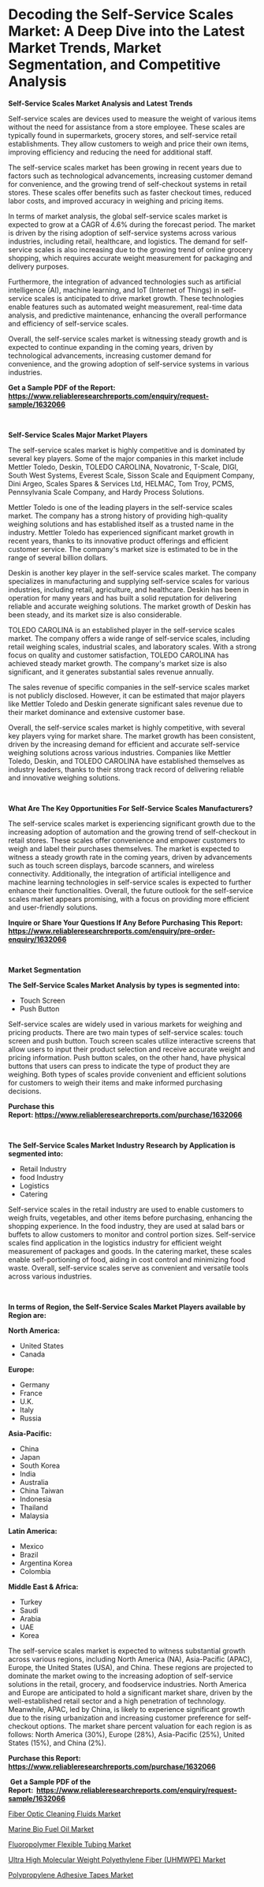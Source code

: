 <p><h1>Decoding the Self-Service Scales Market: A Deep Dive into the Latest Market Trends, Market Segmentation, and Competitive Analysis</h1></p><p><strong>Self-Service Scales Market Analysis and Latest Trends</strong></p>
<p><p>Self-service scales are devices used to measure the weight of various items without the need for assistance from a store employee. These scales are typically found in supermarkets, grocery stores, and self-service retail establishments. They allow customers to weigh and price their own items, improving efficiency and reducing the need for additional staff.</p><p>The self-service scales market has been growing in recent years due to factors such as technological advancements, increasing customer demand for convenience, and the growing trend of self-checkout systems in retail stores. These scales offer benefits such as faster checkout times, reduced labor costs, and improved accuracy in weighing and pricing items.</p><p>In terms of market analysis, the global self-service scales market is expected to grow at a CAGR of 4.6% during the forecast period. The market is driven by the rising adoption of self-service systems across various industries, including retail, healthcare, and logistics. The demand for self-service scales is also increasing due to the growing trend of online grocery shopping, which requires accurate weight measurement for packaging and delivery purposes.</p><p>Furthermore, the integration of advanced technologies such as artificial intelligence (AI), machine learning, and IoT (Internet of Things) in self-service scales is anticipated to drive market growth. These technologies enable features such as automated weight measurement, real-time data analysis, and predictive maintenance, enhancing the overall performance and efficiency of self-service scales.</p><p>Overall, the self-service scales market is witnessing steady growth and is expected to continue expanding in the coming years, driven by technological advancements, increasing customer demand for convenience, and the growing adoption of self-service systems in various industries.</p></p>
<p><strong>Get a Sample PDF of the Report:&nbsp; <a href="https://www.reliableresearchreports.com/enquiry/request-sample/1632066">https://www.reliableresearchreports.com/enquiry/request-sample/1632066</a></strong></p>
<p>&nbsp;</p>
<p><strong>Self-Service Scales Major Market Players</strong></p>
<p><p>The self-service scales market is highly competitive and is dominated by several key players. Some of the major companies in this market include Mettler Toledo, Deskin, TOLEDO CAROLINA, Novatronic, T-Scale, DIGI, South West Systems, Everest Scale, Sisson Scale and Equipment Company, Dini Argeo, Scales Spares & Services Ltd, HELMAC, Tom Troy, PCMS, Pennsylvania Scale Company, and Hardy Process Solutions.</p><p>Mettler Toledo is one of the leading players in the self-service scales market. The company has a strong history of providing high-quality weighing solutions and has established itself as a trusted name in the industry. Mettler Toledo has experienced significant market growth in recent years, thanks to its innovative product offerings and efficient customer service. The company's market size is estimated to be in the range of several billion dollars.</p><p>Deskin is another key player in the self-service scales market. The company specializes in manufacturing and supplying self-service scales for various industries, including retail, agriculture, and healthcare. Deskin has been in operation for many years and has built a solid reputation for delivering reliable and accurate weighing solutions. The market growth of Deskin has been steady, and its market size is also considerable.</p><p>TOLEDO CAROLINA is an established player in the self-service scales market. The company offers a wide range of self-service scales, including retail weighing scales, industrial scales, and laboratory scales. With a strong focus on quality and customer satisfaction, TOLEDO CAROLINA has achieved steady market growth. The company's market size is also significant, and it generates substantial sales revenue annually.</p><p>The sales revenue of specific companies in the self-service scales market is not publicly disclosed. However, it can be estimated that major players like Mettler Toledo and Deskin generate significant sales revenue due to their market dominance and extensive customer base.</p><p>Overall, the self-service scales market is highly competitive, with several key players vying for market share. The market growth has been consistent, driven by the increasing demand for efficient and accurate self-service weighing solutions across various industries. Companies like Mettler Toledo, Deskin, and TOLEDO CAROLINA have established themselves as industry leaders, thanks to their strong track record of delivering reliable and innovative weighing solutions.</p></p>
<p>&nbsp;</p>
<p><strong>What Are The Key Opportunities For Self-Service Scales Manufacturers?</strong></p>
<p><p>The self-service scales market is experiencing significant growth due to the increasing adoption of automation and the growing trend of self-checkout in retail stores. These scales offer convenience and empower customers to weigh and label their purchases themselves. The market is expected to witness a steady growth rate in the coming years, driven by advancements such as touch screen displays, barcode scanners, and wireless connectivity. Additionally, the integration of artificial intelligence and machine learning technologies in self-service scales is expected to further enhance their functionalities. Overall, the future outlook for the self-service scales market appears promising, with a focus on providing more efficient and user-friendly solutions.</p></p>
<p><strong>Inquire or Share Your Questions If Any Before Purchasing This Report: <a href="https://www.reliableresearchreports.com/enquiry/pre-order-enquiry/1632066">https://www.reliableresearchreports.com/enquiry/pre-order-enquiry/1632066</a></strong></p>
<p>&nbsp;</p>
<p><strong>Market Segmentation</strong></p>
<p><strong>The Self-Service Scales Market Analysis by types is segmented into:</strong></p>
<p><ul><li>Touch Screen</li><li>Push Button</li></ul></p>
<p><p>Self-service scales are widely used in various markets for weighing and pricing products. There are two main types of self-service scales: touch screen and push button. Touch screen scales utilize interactive screens that allow users to input their product selection and receive accurate weight and pricing information. Push button scales, on the other hand, have physical buttons that users can press to indicate the type of product they are weighing. Both types of scales provide convenient and efficient solutions for customers to weigh their items and make informed purchasing decisions.</p></p>
<p><strong>Purchase this Report:&nbsp;<a href="https://www.reliableresearchreports.com/purchase/1632066">https://www.reliableresearchreports.com/purchase/1632066</a></strong></p>
<p>&nbsp;</p>
<p><strong>The Self-Service Scales Market Industry Research by Application is segmented into:</strong></p>
<p><ul><li>Retail Industry</li><li>food Industry</li><li>Logistics</li><li>Catering</li></ul></p>
<p><p>Self-service scales in the retail industry are used to enable customers to weigh fruits, vegetables, and other items before purchasing, enhancing the shopping experience. In the food industry, they are used at salad bars or buffets to allow customers to monitor and control portion sizes. Self-service scales find application in the logistics industry for efficient weight measurement of packages and goods. In the catering market, these scales enable self-portioning of food, aiding in cost control and minimizing food waste. Overall, self-service scales serve as convenient and versatile tools across various industries.</p></p>
<p>&nbsp;</p>
<p><strong>In terms of Region, the Self-Service Scales Market Players available by Region are:</strong></p>
<p>
    <p> <strong> North America: </strong>
        <ul>
            <li>United States</li>
            <li>Canada</li>
        </ul>
        </p> 
    <p> <strong> Europe: </strong>
        <ul>
            <li>Germany</li>
            <li>France</li>
            <li>U.K.</li>
            <li>Italy</li>
            <li>Russia</li>
        </ul>
        </p> 
    <p> <strong> Asia-Pacific: </strong>
        <ul>
            <li>China</li>
            <li>Japan</li>
            <li>South Korea</li>
            <li>India</li>
            <li>Australia</li>
            <li>China Taiwan</li>
            <li>Indonesia</li>
            <li>Thailand</li>
            <li>Malaysia</li>
        </ul>
        </p> 
    <p> <strong> Latin America: </strong>
        <ul>
            <li>Mexico</li>
            <li>Brazil</li>
            <li>Argentina Korea</li>
            <li>Colombia</li>
        </ul>
        </p> 
    <p> <strong> Middle East & Africa: </strong>
        <ul>
            <li>Turkey</li>
            <li>Saudi</li>
            <li>Arabia</li>
            <li>UAE</li>
            <li>Korea</li>
        </ul>
    </p>
    </p>
<p><p>The self-service scales market is expected to witness substantial growth across various regions, including North America (NA), Asia-Pacific (APAC), Europe, the United States (USA), and China. These regions are projected to dominate the market owing to the increasing adoption of self-service solutions in the retail, grocery, and foodservice industries. North America and Europe are anticipated to hold a significant market share, driven by the well-established retail sector and a high penetration of technology. Meanwhile, APAC, led by China, is likely to experience significant growth due to the rising urbanization and increasing customer preference for self-checkout options. The market share percent valuation for each region is as follows: North America (30%), Europe (28%), Asia-Pacific (25%), United States (15%), and China (2%).</p></p>
<p><strong>Purchase this Report: <a href="https://www.reliableresearchreports.com/purchase/1632066">https://www.reliableresearchreports.com/purchase/1632066</a></strong></p>
<p>&nbsp;<strong>Get a Sample PDF of the Report:&nbsp;&nbsp;<a href="https://www.reliableresearchreports.com/enquiry/request-sample/1632066">https://www.reliableresearchreports.com/enquiry/request-sample/1632066</a></strong></p>
<p><strong></strong></p>
<p><p><a href="https://medium.com/@elsahermann/fiber-optic-cleaning-fluids-market-comprehensive-assessment-by-type-application-and-geography-6d03e71f031a">Fiber Optic Cleaning Fluids Market</a></p><p><a href="https://medium.com/@verladurgan/marine-bio-fuel-oil-market-trends-forecast-and-competitive-analysis-to-2030-ad2b71d3ad84">Marine Bio Fuel Oil Market</a></p><p><a href="https://medium.com/@flavietowne/fluoropolymer-flexible-tubing-market-research-report-its-history-and-forecast-2023-to-2030-814d8659c60f">Fluoropolymer Flexible Tubing Market</a></p><p><a href="https://medium.com/@reecebednar/ultra-high-molecular-weight-polyethylene-fiber-uhmwpe-market-size-market-outlook-and-market-fdbb111af958">Ultra High Molecular Weight Polyethylene Fiber (UHMWPE) Market</a></p><p><a href="https://medium.com/@hunterwyman1984/polypropylene-adhesive-tapes-market-furnishes-information-on-market-share-market-trends-and-51ada6838483">Polypropylene Adhesive Tapes Market</a></p></p>